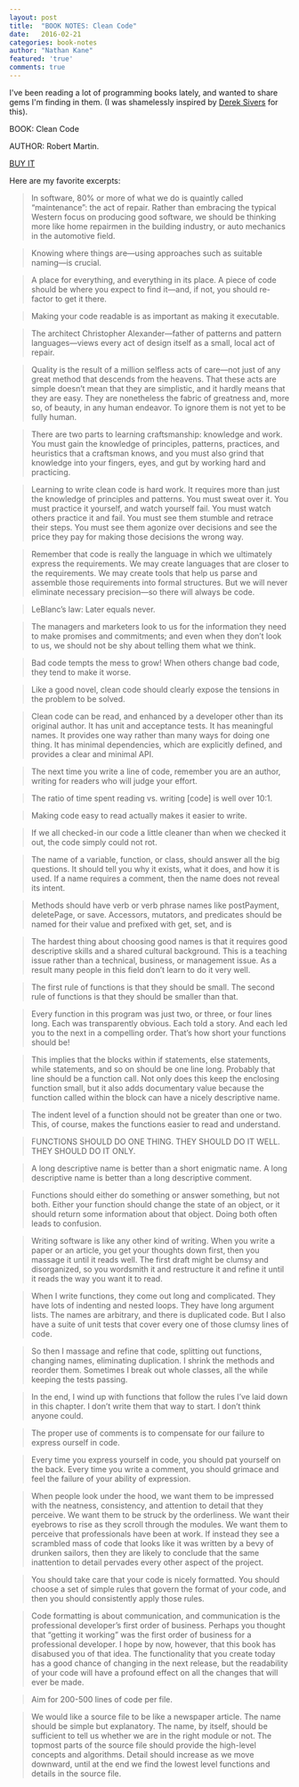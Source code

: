 ```yaml
---
layout: post
title:  "BOOK NOTES: Clean Code"
date:   2016-02-21
categories: book-notes
author: "Nathan Kane"
featured: 'true'
comments: true
---
```

I've been reading a lot of programming books lately, and wanted to share gems I'm finding in them.  (I was shamelessly inspired by [Derek Sivers](https://sivers.org/book) for this).

BOOK: Clean Code

AUTHOR: Robert Martin.

[BUY IT](http://www.amazon.com/Clean-Code-Handbook-Software-Craftsmanship-ebook/dp/B001GSTOAM/)

Here are my favorite excerpts:

> In software, 80% or more of what we do is quaintly called “maintenance”: the act of repair. Rather than embracing the typical Western focus on producing good software, we should be thinking more like home repairmen in the building industry, or auto mechanics in the automotive field.

> Knowing where things are—using approaches such as suitable naming—is crucial.

> A place for everything, and everything in its place. A piece of code should be where you expect to find it—and, if not, you should re-factor to get it there.

> Making your code readable is as important as making it executable.

> The architect Christopher Alexander—father of patterns and pattern languages—views every act of design itself as a small, local act of repair.  

> Quality is the result of a million selfless acts of care—not just of any great method that descends from the heavens. That these acts are simple doesn’t mean that they are simplistic, and it hardly means that they are easy. They are nonetheless the fabric of greatness and, more so, of beauty, in any human endeavor. To ignore them is not yet to be fully human.

> There are two parts to learning craftsmanship: knowledge and work. You must gain the knowledge of principles, patterns, practices, and heuristics that a craftsman knows, and you must also grind that knowledge into your fingers, eyes, and gut by working hard and practicing.

> Learning to write clean code is hard work. It requires more than just the knowledge of principles and patterns. You must sweat over it. You must practice it yourself, and watch yourself fail. You must watch others practice it and fail. You must see them stumble and retrace their steps. You must see them agonize over decisions and see the price they pay for making those decisions the wrong way.

> Remember that code is really the language in which we ultimately express the requirements. We may create languages that are closer to the requirements. We may create tools that help us parse and assemble those requirements into formal structures. But we will never eliminate necessary precision—so there will always be code.

> LeBlanc’s law: Later equals never.

> The managers and marketers look to us for the information they need to make promises and commitments; and even when they don’t look to us, we should not be shy about telling them what we think.

> Bad code tempts the mess to grow! When others change bad code, they tend to make it worse.

> Like a good novel, clean code should clearly expose the tensions in the problem to be solved.

> Clean code can be read, and enhanced by a developer other than its original author. It has unit and acceptance tests. It has meaningful names. It provides one way rather than many ways for doing one thing. It has minimal dependencies, which are explicitly defined, and provides a clear and minimal API.

> The next time you write a line of code, remember you are an author, writing for readers who will judge your effort.

> The ratio of time spent reading vs. writing [code] is well over 10:1.

> Making code easy to read actually makes it easier to write.

> If we all checked-in our code a little cleaner than when we checked it out, the code simply could not rot.

> The name of a variable, function, or class, should answer all the big questions. It should tell you why it exists, what it does, and how it is used. If a name requires a comment, then the name does not reveal its intent.

> Methods should have verb or verb phrase names like postPayment, deletePage, or save. Accessors, mutators, and predicates should be named for their value and prefixed with get, set, and is

> The hardest thing about choosing good names is that it requires good descriptive skills and a shared cultural background. This is a teaching issue rather than a technical, business, or management issue. As a result many people in this field don’t learn to do it very well.

> The first rule of functions is that they should be small. The second rule of functions is that they should be smaller than that.

> Every function in this program was just two, or three, or four lines long. Each was transparently obvious. Each told a story. And each led you to the next in a compelling order. That’s how short your functions should be!

> This implies that the blocks within if statements, else statements, while statements, and so on should be one line long. Probably that line should be a function call. Not only does this keep the enclosing function small, but it also adds documentary value because the function called within the block can have a nicely descriptive name.

> The indent level of a function should not be greater than one or two. This, of course, makes the functions easier to read and understand.

> FUNCTIONS SHOULD DO ONE THING. THEY SHOULD DO IT WELL. THEY SHOULD DO IT ONLY.

> A long descriptive name is better than a short enigmatic name. A long descriptive name is better than a long descriptive comment.

> Functions should either do something or answer something, but not both. Either your function should change the state of an object, or it should return some information about that object. Doing both often leads to confusion.

> Writing software is like any other kind of writing. When you write a paper or an article, you get your thoughts down first, then you massage it until it reads well. The first draft might be clumsy and disorganized, so you wordsmith it and restructure it and refine it until it reads the way you want it to read.

> When I write functions, they come out long and complicated. They have lots of indenting and nested loops. They have long argument lists. The names are arbitrary, and there is duplicated code. But I also have a suite of unit tests that cover every one of those clumsy lines of code.

> So then I massage and refine that code, splitting out functions, changing names, eliminating duplication. I shrink the methods and reorder them. Sometimes I break out whole classes, all the while keeping the tests passing.

> In the end, I wind up with functions that follow the rules I’ve laid down in this chapter. I don’t write them that way to start. I don’t think anyone could.

> The proper use of comments is to compensate for our failure to express ourself in code.

> Every time you express yourself in code, you should pat yourself on the back. Every time you write a comment, you should grimace and feel the failure of your ability of expression.

> When people look under the hood, we want them to be impressed with the neatness, consistency, and attention to detail that they perceive. We want them to be struck by the orderliness. We want their eyebrows to rise as they scroll through the modules. We want them to perceive that professionals have been at work. If instead they see a scrambled mass of code that looks like it was written by a bevy of drunken sailors, then they are likely to conclude that the same inattention to detail pervades every other aspect of the project.

> You should take care that your code is nicely formatted. You should choose a set of simple rules that govern the format of your code, and then you should consistently apply those rules.

> Code formatting is about communication, and communication is the professional developer’s first order of business. Perhaps you thought that “getting it working” was the first order of business for a professional developer. I hope by now, however, that this book has disabused you of that idea. The functionality that you create today has a good chance of changing in the next release, but the readability of your code will have a profound effect on all the changes that will ever be made.

> Aim for 200-500 lines of code per file.

> We would like a source file to be like a newspaper article. The name should be simple but explanatory. The name, by itself, should be sufficient to tell us whether we are in the right module or not. The topmost parts of the source file should provide the high-level concepts and algorithms. Detail should increase as we move downward, until at the end we find the lowest level functions and details in the source file.
